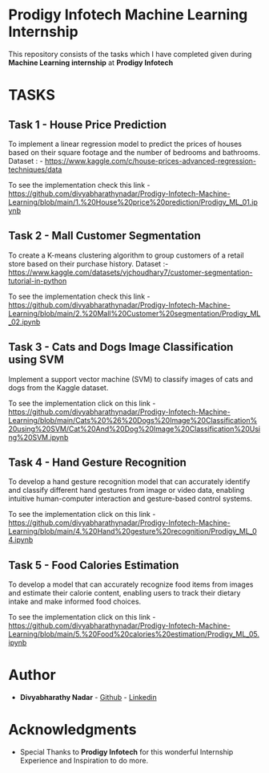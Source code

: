 # Prodigy Infotech Machine Learning Internship

This repository consists of the tasks which I have completed given during **Machine Learning internship** at **Prodigy Infotech** 

# TASKS

## Task 1 - House Price Prediction

To implement a linear regression model to predict the prices of houses based on their square footage and the number of bedrooms and bathrooms. Dataset : - https://www.kaggle.com/c/house-prices-advanced-regression-techniques/data

To see the implementation check this link - https://github.com/divyabharathynadar/Prodigy-Infotech-Machine-Learning/blob/main/1.%20House%20price%20prediction/Prodigy_ML_01.ipynb

## Task 2 - Mall Customer Segmentation

To create a K-means clustering algorithm to group customers of a retail store based on their purchase history. Dataset :- https://www.kaggle.com/datasets/vjchoudhary7/customer-segmentation-tutorial-in-python

To see the implementation check this link - https://github.com/divyabharathynadar/Prodigy-Infotech-Machine-Learning/blob/main/2.%20Mall%20Customer%20segmentation/Prodigy_ML_02.ipynb

## Task 3 - Cats and Dogs Image Classification using SVM

Implement a support vector machine (SVM) to classify images of cats and dogs from the Kaggle dataset.
   
To see the implementation click on this link - https://github.com/divyabharathynadar/Prodigy-Infotech-Machine-Learning/blob/main/Cats%20%26%20Dogs%20Image%20Classification%20using%20SVM/Cat%20And%20Dog%20Image%20Classification%20Using%20SVM.ipynb

## Task 4 - Hand Gesture Recognition

To develop a hand gesture recognition model that can accurately identify and classify different hand gestures from image or video data, enabling intuitive human-computer interaction and gesture-based control systems. 
    
To see the implementation click on this link - https://github.com/divyabharathynadar/Prodigy-Infotech-Machine-Learning/blob/main/4.%20Hand%20gesture%20recognition/Prodigy_ML_04.ipynb

## Task 5 - Food Calories Estimation

To develop a model that can accurately recognize food items from images and estimate their calorie content, enabling users to track their dietary intake and make informed food choices.    

To see the implementation click on this link - https://github.com/divyabharathynadar/Prodigy-Infotech-Machine-Learning/blob/main/5.%20Food%20calories%20estimation/Prodigy_ML_05.ipynb

# Author

* **Divyabharathy Nadar**  - [Github](https://github.com/divyabharathynadar/)
                     - [Linkedin](https:https://www.linkedin.com/in/divyabharathy-nadar-108546214/)


# Acknowledgments

* Special Thanks to **Prodigy Infotech** for this wonderful Internship Experience and Inspiration to do more.

